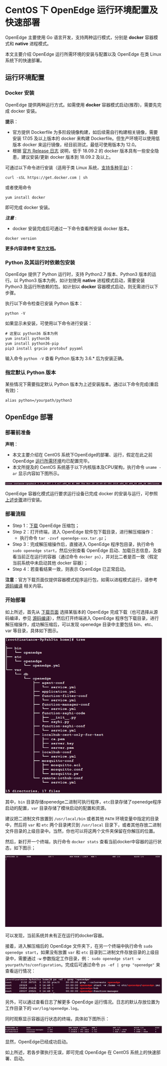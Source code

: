 # CentOS 下 OpenEdge 运行环境配置及快速部署

OpenEdge 主要使用 Go 语言开发，支持两种运行模式，分别是 **docker** 容器模式和 **native** 进程模式。

本文主要介绍 OpenEdge 运行所需环境的安装与配置以及 OpenEdge 在类 Linux 系统下的快速部署。

## 运行环境配置

### Docker 安装

OpenEdge 提供两种运行方式。如需使用 **docker** 容器模式启动(推荐)，需要先完成 docker 安装。

**提示**：

- 官方提供 Dockerfile 为多阶段镜像构建，如后续需自行构建相关镜像，需要安装 17.05 及以上版本的 docker 来构建 Dockerfile。但生产环境可以使用低版本 docker 来运行镜像，经目前测试，最低可使用版本为 12.0。
- 根据 [官方 Release 日志](https://docs.docker.com/engine/release-notes/#18092) 说明，低于 18.09.2 的 docker 版本具有一些安全隐患，建议安装/更新 docker 版本到 18.09.2 及以上。

可通过以下命令进行安装（适用于类 Linux 系统，[支持多种平台](./Support-platforms.md)）：

```shell
curl -sSL https://get.docker.com | sh
```

或者使用命令

```shell
yum install docker
```

即可完成 docker 安装。

***注意*** : 

+ docker 安装完成后可通过一下命令查看所安装 docker 版本。

```shell
docker version
```

**更多内容请参考 [官方文档](https://docs.docker.com/install/)。**

### Python 及其运行时依赖包安装

OpenEdge 提供了 Python 运行时，支持 Python2.7 版本、Python3 版本的运行。以 Python3 版本为例，如计划使用 **native** 进程模式启动，需要安装 Python3 及运行所依赖的包。如计划以 **docker** 容器模式启动，则无需进行以下步骤。

执行以下命令检查已安装 Python 版本：

```shell
python -V
```

如果显示未安装，可使用以下命令进行安装：

```shell
# 这里以 python36 版本为例
yum install python36
yum install python36-pip
pip3 install grpcio protobuf pyyaml
```

输入命令 `python -V` 查看 Python 版本为 3.6.* 后为安装正确。

### 指定默认 Python 版本

某些情况下需要指定默认 Python 版本为上述安装版本。通过以下命令完成(重启有效)：

```shell
alias python=/yourpath/python3
```

## OpenEdge 部署

### 部署前准备

**声明**：

- 本文主要介绍在 CentOS 系统下OpenEdge的部署、运行，假定在此之前 OpenEdge [运行所需环境](#运行环境配置)均已配置完毕。
- 本文所提及的 CentOS 系统基于以下内核版本及CPU架构，执行命令 `uname -ar` 显示内容如下图所示。

![系统架构及内核版本查询](../../images/setup/os-centos.png)

OpenEdge 容器化模式运行要求运行设备已完成 docker 的安装与运行，可参照 [上述步骤](#docker-安装)进行安装。

### 部署流程

- Step 1：[下载](../Resources-download.md) OpenEdge 压缩包；
- Step 2：打开终端，进入 OpenEdge 软件包下载目录，进行解压缩操作：
	- 执行命令 `tar -zxvf openedge-xxx.tar.gz`；
- Step 3：完成解压缩操作后，直接进入 OpenEdge 程序包目录，执行命令 `sudo openedge start`，然后分别查看 OpenEdge 启动、加载日志信息，及查看当前正在运行的容器（通过命令 `docker ps`），并对比二者是否一致（假定当前系统中未启动其他 docker 容器）；
- Step 4：若查看结果一致，则表示 OpenEdge 已正常启动。

**注意**：官方下载页面仅提供容器模式程序运行包，如需以进程模式运行，请参考 [源码编译](./Build-OpenEdge-from-Source.md) 相关内容。

### 开始部署

如上所述，首先从 [下载页面](../Resources-download.md) 选择某版本的 OpenEdge 完成下载（也可选择从源码编译，参见 [源码编译](./Build-OpenEdge-from-Source.md)），然后打开终端进入 OpenEdge 程序包下载目录，进行解压缩操作，成功解压缩后，可以发现 openedge 目录中主要包括 bin、etc、var 等目录，具体如下图示。

![OpenEdge 可执行程序包目录](../../images/setup/openedge-dir-centos.png)

其中，`bin` 目录存储openedge二进制可执行程序，`etc`目录存储了openedge程序启动的配置，`var` 目录存储了模块启动的配置和资源。

建议把二进制文件放置到 `/usr/local/bin` 或者其他 `PATH` 环境变量中指定的目录中，然后将 `var` 和 `etc` 两个目录拷贝到 `/usr/local` 目录下，或者其他存放二进制文件目录的上级目录中。当然，你也可以将这两个文件夹保留在你解压的位置。

然后，新打开一个终端，执行命令 `docker stats` 查看当前docker中容器的运行状态，如下图示；

![当前运行 docker 容器查询](../../images/setup/docker-stats-before-centos.png)

可以发现，当前系统并未有正在运行的docker容器。

接着，进入解压缩后的 OpenEdge 文件夹下，在另一个终端中执行命令 `sudo openedge start`，如果没有放置 `var` 和 `etc` 目录到二进制文件存放目录的上级目录中，需要通过 `-w` 参数指定工作目录，例： `sudo openedge start -w yourpath/to/configuration`。完成后可通过命令 `ps -ef | grep "openedge"` 来查看运行情况：

![OpenEdge](../../images/setup/openedge-started-thread-centos.png)

另外，可以通过查看日志了解更多 OpenEdge 运行情况。日志的默认存放位置为工作目录下的 `var/log/openedge.log`。

同时观察显示容器运行状态的终端，具体如下图所示：

![当前运行 docker 容器查询](../../images/setup/docker-stats-after-centos.png)

显然，OpenEdge已经成功启动。

如上所述，若各步骤执行无误，即可完成 OpenEdge 在 CentOS 系统上的快速部署、启动。